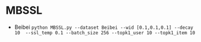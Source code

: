 # MBSSL
- Beibei
`python MBSSL.py --dataset Beibei --wid [0.1,0.1,0.1] --decay 10  --ssl_temp 0.1 --batch_size 256 --topk1_user 10 --topk1_item 10`  
